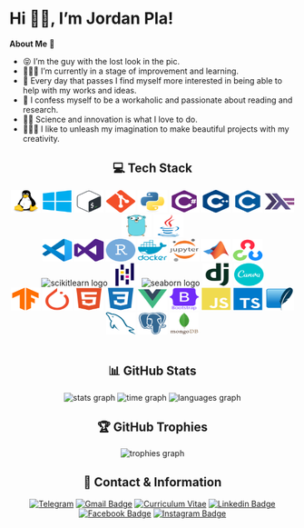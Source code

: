 # Hi 👋🏻, I’m Jordan Pla!
**About Me** 🚀
- 😝 I’m the guy with the lost look in the pic.
- 👨🏻‍💻 I’m currently in a stage of improvement and learning.
- 🍂 Every day that passes I find myself more interested in being able to help with my works and ideas.
- 📖 I confess myself to be a workaholic and passionate about reading and research.
- ✍🏻 Science and innovation is what I love to do.
- 🧙🏻‍♂️ I like to unleash my imagination to make beautiful projects with my creativity.

<h2 align="center">💻 Tech Stack</h2>
<div align="center">
    <img src="https://github.com/devicons/devicon/blob/v2.15.1/icons/linux/linux-original.svg" height="40" width="52" alt="linux logo"/>
    <img src="https://github.com/devicons/devicon/blob/v2.15.1/icons/windows8/windows8-original.svg" height="40" width="52" alt="windows logo"/>
    <img src="https://github.com/devicons/devicon/blob/v2.15.1/icons/bash/bash-original.svg" height="40" width="52" alt="bash"/>
    <img src="https://github.com/devicons/devicon/blob/v2.15.1/icons/git/git-plain.svg" height="40" width="52" alt="git logo"/>
    <img src="https://github.com/devicons/devicon/blob/v2.15.1/icons/python/python-original.svg" height="40" width="52" alt="python logo"/>
    <img src="https://github.com/devicons/devicon/blob/v2.15.1/icons/csharp/csharp-plain.svg" height="40" width="52" alt="csharp logo"/>
    <img src="https://github.com/devicons/devicon/blob/v2.15.1/icons/cplusplus/cplusplus-plain.svg" height="40" width="52" alt="cplusplus logo"/>
    <img src="https://github.com/devicons/devicon/blob/v2.15.1/icons/c/c-plain.svg" height="40" width="52" alt="c logo"/>
    <img src="https://github.com/devicons/devicon/blob/v2.15.1/icons/haskell/haskell-original.svg" height="40" width="52" alt="haskell logo"/>
    <img src="https://github.com/devicons/devicon/blob/v2.15.1/icons/go/go-original.svg" height="40" width="52" alt="golang logo"/>
    <img src="https://github.com/devicons/devicon/blob/v2.15.1/icons/java/java-original.svg" height="40" width="52" alt="java logo"/>
    <!--img src="https://github.com/devicons/devicon/blob/v2.15.1/icons/latex/latex-original.svg" height="40" width="52" alt="latex logo"/-->
</div>
<div align="center">
    <img src="https://github.com/devicons/devicon/blob/v2.15.1/icons/vscode/vscode-original.svg" height="40" width="52" alt="vscode logo"/>
    <img src="https://github.com/devicons/devicon/blob/v2.15.1/icons/visualstudio/visualstudio-plain.svg" height="40" width="52" alt="visualstudio logo"/>
    <img src="https://github.com/devicons/devicon/blob/v2.15.1/icons/rstudio/rstudio-plain.svg" height="40" width="52" alt="rstudio logo"/>
    <img src="https://github.com/devicons/devicon/blob/v2.15.1/icons/docker/docker-plain-wordmark.svg" height="40" width="52" alt="docker logo"/>
    <img src="https://github.com/devicons/devicon/blob/v2.15.1/icons/jupyter/jupyter-original-wordmark.svg" height="40" width="52" alt="jupyter logo"/>
    <img src="https://github.com/devicons/devicon/blob/v2.15.1/icons/matlab/matlab-original.svg" height="40" width="52" alt="matlab logo"/>
    <img src="https://github.com/devicons/devicon/blob/v2.15.1/icons/opencv/opencv-original.svg" height="40" width="52" alt="opencv logo"/>
    <img src="https://upload.wikimedia.org/wikipedia/commons/0/05/Scikit_learn_logo_small.svg" height="40" width="52" alt="scikitlearn logo"/>
    <img src="https://github.com/devicons/devicon/blob/v2.15.1/icons/pandas/pandas-original.svg" height="40" width="52" alt="pandas logo"/>
    <img src="https://seaborn.pydata.org/_images/logo-mark-lightbg.svg" height="40" width="52" alt="seaborn logo"/>
    <img src="https://github.com/devicons/devicon/blob/v2.15.1/icons/django/django-plain.svg" height="40" width="52" alt="django logo"/>
    <img src="https://github.com/devicons/devicon/blob/v2.15.1/icons/canva/canva-original.svg" height="40" width="52" alt="canva logo"/>
</div>
<div align="center">
    <img src="https://github.com/devicons/devicon/blob/v2.15.1/icons/tensorflow/tensorflow-original.svg" height="40" width="52" alt="tensorflow logo"/>
    <img src="https://github.com/devicons/devicon/blob/v2.15.1/icons/pytorch/pytorch-original.svg" height="40" width="52" alt="pytorch logo"/>
    <img src="https://github.com/devicons/devicon/blob/v2.15.1/icons/html5/html5-plain.svg" height="40" width="52" alt="html5 logo"/>
    <img src="https://github.com/devicons/devicon/blob/v2.15.1/icons/css3/css3-plain.svg" height="40" width="52" alt="css3 logo"/>
    <img src="https://github.com/devicons/devicon/blob/v2.15.1/icons/vuejs/vuejs-original.svg" height="40" width="52" alt="vuejs logo"/> 
    <img src="https://github.com/devicons/devicon/blob/v2.15.1/icons/bootstrap/bootstrap-plain-wordmark.svg" height="40" width="52" alt="bootstrap logo"/>
    <img src="https://github.com/devicons/devicon/blob/v2.15.1/icons/javascript/javascript-plain.svg" height="40" width="52" alt="javascript logo"/>
    <img src="https://github.com/devicons/devicon/blob/v2.15.1/icons/typescript/typescript-plain.svg" height="40" width="52" alt="typescript logo"/>
    <img src="https://github.com/devicons/devicon/blob/v2.15.1/icons/sqlite/sqlite-original.svg" height="40" width="52" alt="sqlite logo"/> 
     <img src="https://github.com/devicons/devicon/blob/v2.15.1/icons/mysql/mysql-original.svg" height="40" width="52" alt="mysql logo"/> 
    <img src="https://github.com/devicons/devicon/blob/v2.15.1/icons/postgresql/postgresql-plain.svg" height="40" width="52" alt="postgresql logo"/> 
    <img src="https://github.com/devicons/devicon/blob/v2.15.1/icons/mongodb/mongodb-original-wordmark.svg" height="40" width="52" alt="mongodb logo"/> 
</div>
</br> 

<h2 align="center">📊 GitHub Stats</h2>
<div align="center">
    <img src="https://github-readme-stats.vercel.app/api?username=jordipynb&theme=onedark&show_icons=true&&locale=en&hide_title=true&&&hide_border=true&include_all_commits=false&count_private=false" height="140" alt="stats graph"/>
    <img src="https://github-readme-streak-stats.herokuapp.com/?user=jordipynb&theme=onedark&hide_border=true&layout=compact&show_icons=true" height="140" alt="time graph" />
    <img src="https://github-readme-stats.vercel.app/api/top-langs?username=jordipynb&theme=onedark&layout=compact&show_icons=true&include_all_commits=false&count_private=false&locale=en&langs_count=8&hide_border=true&hide=CMake,Makefile,Jupyter%20Notebook" height="140" alt="languages graph"/>
</div>

<h2 align="center">🏆 GitHub Trophies</h2>
<div align="center">
     <img src="https://github-profile-trophy.vercel.app/?username=jordipynb&theme=onedark&hide_border=true&no-frame=true&no-bg=false&column=3&margin-w=4" alt="trophies graph"/>
</div>

<h2 align="center">👤 Contact & Information</h2>
<div align="center"> 

[![Telegram](https://img.shields.io/badge/-Telegram-blue?style=flat-square&logo=Telegram&logoColor=white&link=https://t.me/jordipi/)](https://t.me/jordipi/)
[![Gmail Badge](https://img.shields.io/badge/-Gmail-d14836?style=flat-square&logo=Gmail&logoColor=white&link=mailto:jordanpg41@gmail.com)](mailto:jordanpg41@gmail.com)
[![Curriculum Vitae](https://img.shields.io/badge/-Curriculum_Vitae-darkgreen?style=flat-square&logo=GoogleDrive&logoColor=white&link=https://)](https://www.canva.com/design/DAF6RdLhxtw/JgqkwBQVW3puP-cWm9w4aA/view?utm_content=DAF6RdLhxtw&utm_campaign=designshare&utm_medium=link&utm_source=editor)
[![Linkedin Badge](https://img.shields.io/badge/-LinkedIn-blue?style=flat-square&logo=Linkedin&logoColor=white&link=[https://www.linkedin.com/in/jordan-pla-2681521bb/)](https://www.linkedin.com/in/jordan-pla-2681521bb/)
[![Facebook Badge](https://img.shields.io/badge/-Facebook-darkblue?style=flat-square&logo=Facebook&logoColor=white&link=https://www.facebook.com/jordan.plagonzalez)](https://www.facebook.com/jordan.plagonzalez)
[![Instagram Badge](https://img.shields.io/badge/-Instagram-e4405f?style=flat-square&logo=Instagram&logoColor=white&link=https://www.instagram.com/jordipynb/)](https://www.instagram.com/jordipynb/)

</div>
